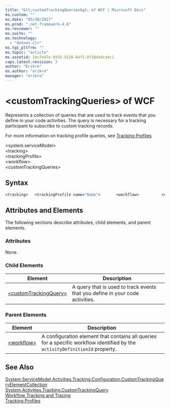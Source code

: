 ```yaml
---
title: "&lt;customTrackingQueries&gt; of WCF | Microsoft Docs"
ms.custom: ""
ms.date: "03/30/2017"
ms.prod: ".net-framework-4.6"
ms.reviewer: ""
ms.suite: ""
ms.technology: 
  - "dotnet-clr"
ms.tgt_pltfrm: ""
ms.topic: "article"
ms.assetid: 14cfe47e-9935-4120-84f1-8f38de8ca4c1
caps.latest.revision: 3
author: "Erikre"
ms.author: "erikre"
manager: "erikre"
---
```

# &lt;customTrackingQueries&gt; of WCF
Represents a collection of queries that are used to track events that you define in your code activities. The query is necessary for a tracking participant to subscribe to custom tracking records.  
  
 For more information on tracking profile queries, see [Tracking Profiles](../../../../../docs/framework/wf/tracking-profiles.md)  
  
 \<system.serviceModel>  
\<tracking>  
\<trackingProfile>  
\<workflow>  
\<customTrackingQueries>  
  
## Syntax  
  
```vb  
<tracking>   <trackingProfile name="Name">       <workflow>          <customTrackingQueries>             <customTrackingQuery activityName="String"                 name="String"/>          </customTrackingQueries>       </workflow>   </trackingProfile></tracking>  
```  
  
## Attributes and Elements  
 The following sections describe attributes, child elements, and parent elements.  
  
### Attributes  
 None.  
  
### Child Elements  
  
|Element|Description|  
|-------------|-----------------|  
|[\<customTrackingQuery>](../../../../../docs/framework/configuring-apps/file-schema/wf/customtrackingquery.md)|A query that is used to track events that you define in your code activities.|  
  
### Parent Elements  
  
|Element|Description|  
|-------------|-----------------|  
|[\<workflow>](../../../../../docs/framework/configuring-apps/file-schema/wf/workflow.md)|A configuration element that contains all queries for a specific workflow identified by the `activityDefinitionId` property.|  
  
## See Also  
 [System.ServiceModel.Activities.Tracking.Configuration.CustomTrackingQueryElementCollection](assetId:///System.ServiceModel.Activities.Tracking.Configuration.CustomTrackingQueryElementCollection?qualifyHint=False&amp;autoUpgrade=True)   
 [System.Activities.Tracking.CustomTrackingQuery](assetId:///System.Activities.Tracking.CustomTrackingQuery?qualifyHint=False&amp;autoUpgrade=True)   
 [Workflow Tracking and Tracing](../../../../../docs/framework/wf/workflow-tracking-and-tracing.md)   
 [Tracking Profiles](../../../../../docs/framework/wf/tracking-profiles.md)